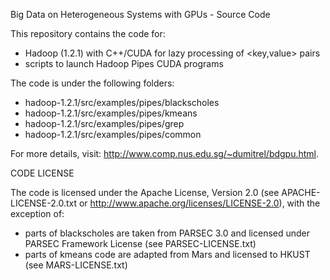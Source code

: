 Big Data on Heterogeneous Systems with GPUs - Source Code

This repository contains the code for:
- Hadoop (1.2.1) with C++/CUDA for lazy processing of <key,value> pairs
- scripts to launch Hadoop Pipes CUDA programs

The code is under the following folders:
- hadoop-1.2.1/src/examples/pipes/blackscholes
- hadoop-1.2.1/src/examples/pipes/kmeans
- hadoop-1.2.1/src/examples/pipes/grep
- hadoop-1.2.1/src/examples/pipes/common

For more details, visit:
http://www.comp.nus.edu.sg/~dumitrel/bdgpu.html.

CODE LICENSE

The code is licensed under the Apache License, Version 2.0 
(see APACHE-LICENSE-2.0.txt or http://www.apache.org/licenses/LICENSE-2.0), 
with the exception of: 
- parts of blackscholes are taken from PARSEC 3.0 and licensed under PARSEC Framework License 
(see PARSEC-LICENSE.txt) 
- parts of kmeans code are adapted from Mars and licensed to HKUST 
(see MARS-LICENSE.txt)
